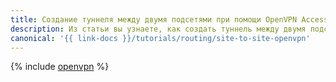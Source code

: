 ```yaml
---
title: Создание туннеля между двумя подсетями при помощи OpenVPN Access Server
description: Из статьи вы узнаете, как создать туннель между двумя подсетями при помощи OpenVPN Access Server.
canonical: '{{ link-docs }}/tutorials/routing/site-to-site-openvpn'
---
```


{% include [openvpn](../../_tutorials/routing/site-to-site-openvpn.md) %}